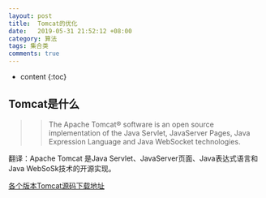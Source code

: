 ```yaml
---
layout: post
title:  Tomcat的优化
date:   2019-05-31 21:52:12 +08:00
category: 算法
tags: 集合类
comments: true
---
```


* content
{:toc}























## Tomcat是什么

>>The Apache Tomcat® software is an open source implementation of the Java Servlet, JavaServer Pages, Java Expression Language and Java WebSocket technologies.

翻译：Apache Tomcat 是Java Servlet、JavaServer页面、Java表达式语言和Java WebSoSk技术的开源实现。

[各个版本Tomcat源码下载地址](https://archive.apache.org/dist/tomcat/)

